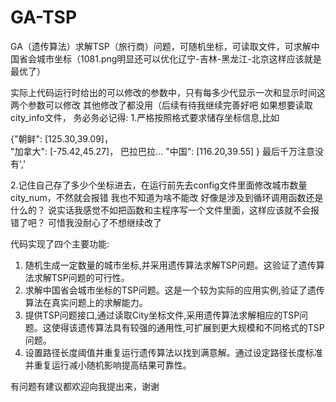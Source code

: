 # GA-TSP
GA（遗传算法）求解TSP（旅行商）问题，可随机坐标，可读取文件，可求解中国省会城市坐标（1081.png明显还可以优化辽宁-吉林-黑龙江-北京这样应该就是最优了）

实际上代码运行时给出的可以修改的参数中，只有每多少代显示一次和显示时间这两个参数可以修改
其他修改了都没用（后续有待我继续完善好吧
如果想要读取city_info文件，
务必务必记得:
1.严格按照格式要求储存坐标信息,比如

{"朝鲜": [125.30,39.09]，  
"加拿大": [-75.42,45.27]，
巴拉巴拉...
"中国": [116.20,39.55]
}
最后千万注意没有','

2.记住自己存了多少个坐标进去，在运行前先去config文件里面修改城市数量city_num，不然就会报错
我也不知道为啥不能改
好像是涉及到循环调用函数还是什么的？
说实话我感觉不如把函数和主程序写一个文件里面，这样应该就不会报错了吧？
可惜我没耐心了不想继续改了

代码实现了四个主要功能:
1. 随机生成一定数量的城市坐标,并采用遗传算法求解TSP问题。这验证了遗传算法求解TSP问题的可行性。
2. 求解中国省会城市坐标的TSP问题。这是一个较为实际的应用实例,验证了遗传算法在真实问题上的求解能力。
3. 提供TSP问题接口,通过读取City坐标文件,采用遗传算法求解相应的TSP问题。这使得该遗传算法具有较强的通用性,可扩展到更大规模和不同格式的TSP问题。
4. 设置路径长度阈值并重复运行遗传算法以找到满意解。通过设定路径长度标准并重复运行减小随机影响提高结果可靠性。

有问题有建议都欢迎向我提出来，谢谢
